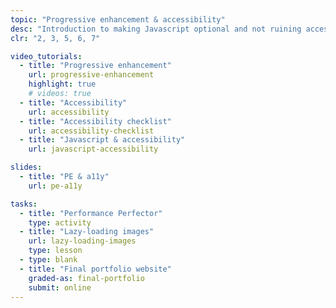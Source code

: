 ```yaml
---
topic: "Progressive enhancement & accessibility"
desc: "Introduction to making Javascript optional and not ruining accessibility by adding Javascript."
clr: "2, 3, 5, 6, 7"

video_tutorials:
  - title: "Progressive enhancement"
    url: progressive-enhancement
    highlight: true
    # videos: true
  - title: "Accessibility"
    url: accessibility
  - title: "Accessibility checklist"
    url: accessibility-checklist
  - title: "Javascript & accessibility"
    url: javascript-accessibility

slides:
  - title: "PE & a11y"
    url: pe-a11y

tasks:
  - title: "Performance Perfector"
    type: activity
  - title: "Lazy-loading images"
    url: lazy-loading-images
    type: lesson
  - type: blank
  - title: "Final portfolio website"
    graded-as: final-portfolio
    submit: online
---
```

